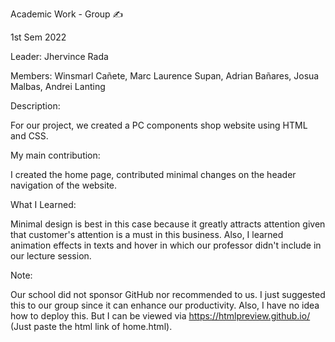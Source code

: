 Academic Work - Group ✍️

1st Sem 2022

Leader:  Jhervince Rada

Members: Winsmarl Cañete, Marc Laurence Supan, Adrian Bañares, Josua Malbas, Andrei Lanting
         
         
Description: 

 For our project, we created a PC components shop website using HTML and CSS.
         
         
My main contribution:
        
   I created the home page, contributed minimal changes on the header navigation of the website.
   

What I Learned:

   Minimal design is best in this case because it greatly attracts attention given that customer's attention is a must in this business.
   Also, I learned animation effects in texts and hover in which our professor didn't include in our lecture session.
         
               
Note:

   Our school did not sponsor GitHub nor recommended to us. I just suggested this to our group since it can enhance our productivity.
   Also, I have no idea how to deploy this. But I can be viewed via https://htmlpreview.github.io/ (Just paste the html link of home.html).
